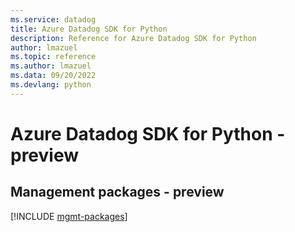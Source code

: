 ```yaml
---
ms.service: datadog
title: Azure Datadog SDK for Python
description: Reference for Azure Datadog SDK for Python
author: lmazuel
ms.topic: reference
ms.author: lmazuel
ms.data: 09/20/2022
ms.devlang: python
---
```

# Azure Datadog SDK for Python - preview

## Management packages - preview
[!INCLUDE [mgmt-packages](datadog-mgmt-index.md)]